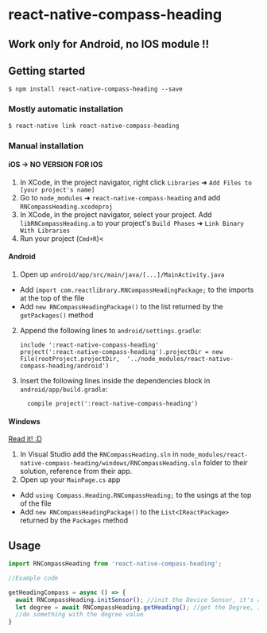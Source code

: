 
# react-native-compass-heading

## Work only for Android, no IOS module !!

## Getting started

`$ npm install react-native-compass-heading --save`

### Mostly automatic installation

`$ react-native link react-native-compass-heading`

### Manual installation


#### iOS -> NO VERSION FOR IOS

1. In XCode, in the project navigator, right click `Libraries` ➜ `Add Files to [your project's name]`
2. Go to `node_modules` ➜ `react-native-compass-heading` and add `RNCompassHeading.xcodeproj`
3. In XCode, in the project navigator, select your project. Add `libRNCompassHeading.a` to your project's `Build Phases` ➜ `Link Binary With Libraries`
4. Run your project (`Cmd+R`)<

#### Android

1. Open up `android/app/src/main/java/[...]/MainActivity.java`
  - Add `import com.reactlibrary.RNCompassHeadingPackage;` to the imports at the top of the file
  - Add `new RNCompassHeadingPackage()` to the list returned by the `getPackages()` method
2. Append the following lines to `android/settings.gradle`:
  	```
  	include ':react-native-compass-heading'
  	project(':react-native-compass-heading').projectDir = new File(rootProject.projectDir, 	'../node_modules/react-native-compass-heading/android')
  	```
3. Insert the following lines inside the dependencies block in `android/app/build.gradle`:
  	```
      compile project(':react-native-compass-heading')
  	```

#### Windows
[Read it! :D](https://github.com/ReactWindows/react-native)

1. In Visual Studio add the `RNCompassHeading.sln` in `node_modules/react-native-compass-heading/windows/RNCompassHeading.sln` folder to their solution, reference from their app.
2. Open up your `MainPage.cs` app
  - Add `using Compass.Heading.RNCompassHeading;` to the usings at the top of the file
  - Add `new RNCompassHeadingPackage()` to the `List<IReactPackage>` returned by the `Packages` method


## Usage
```javascript
import RNCompassHeading from 'react-native-compass-heading';

//Example code

getHeadingCompass = async () => {
  await RNCompassHeading.initSensor(); //init the Device Sensor, it's async Method
  let degree = await RNCompassHeading.getHeading(); //get the Degree, it's async and get resolved with a int (degree), it is executed only one time
  //do something with the degree value
}


```
  
